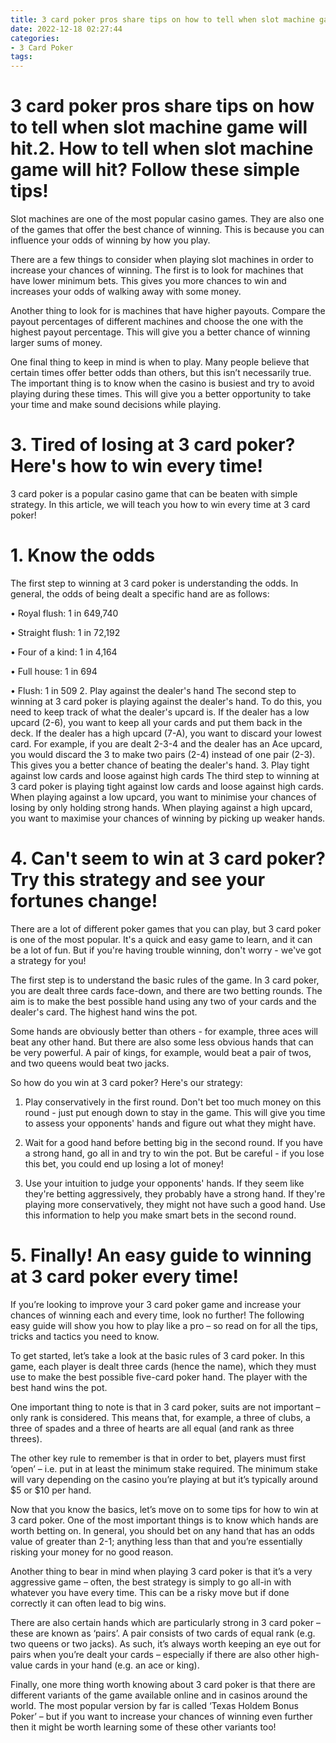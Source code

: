 ```yaml
---
title: 3 card poker pros share tips on how to tell when slot machine game will hit.2. How to tell when slot machine game will hit Follow these simple tips!
date: 2022-12-18 02:27:44
categories:
- 3 Card Poker
tags:
---
```



#  3 card poker pros share tips on how to tell when slot machine game will hit.2. How to tell when slot machine game will hit? Follow these simple tips!

Slot machines are one of the most popular casino games. They are also one of the games that offer the best chance of winning. This is because you can influence your odds of winning by how you play.

There are a few things to consider when playing slot machines in order to increase your chances of winning. The first is to look for machines that have lower minimum bets. This gives you more chances to win and increases your odds of walking away with some money.

Another thing to look for is machines that have higher payouts. Compare the payout percentages of different machines and choose the one with the highest payout percentage. This will give you a better chance of winning larger sums of money.

One final thing to keep in mind is when to play. Many people believe that certain times offer better odds than others, but this isn’t necessarily true. The important thing is to know when the casino is busiest and try to avoid playing during these times. This will give you a better opportunity to take your time and make sound decisions while playing.

# 3. Tired of losing at 3 card poker? Here's how to win every time!

3 card poker is a popular casino game that can be beaten with simple strategy. In this article, we will teach you how to win every time at 3 card poker!

# 1. Know the odds

The first step to winning at 3 card poker is understanding the odds. In general, the odds of being dealt a specific hand are as follows:

• Royal flush: 1 in 649,740

• Straight flush: 1 in 72,192

• Four of a kind: 1 in 4,164

• Full house: 1 in 694

• Flush: 1 in 509
2. Play against the dealer's hand
The second step to winning at 3 card poker is playing against the dealer's hand. To do this, you need to keep track of what the dealer's upcard is. If the dealer has a low upcard (2-6), you want to keep all your cards and put them back in the deck. If the dealer has a high upcard (7-A), you want to discard your lowest card. For example, if you are dealt 2-3-4 and the dealer has an Ace upcard, you would discard the 3 to make two pairs (2-4) instead of one pair (2-3). This gives you a better chance of beating the dealer's hand.
3. Play tight against low cards and loose against high cards
The third step to winning at 3 card poker is playing tight against low cards and loose against high cards. When playing against a low upcard, you want to minimise your chances of losing by only holding strong hands. When playing against a high upcard, you want to maximise your chances of winning by picking up weaker hands.

# 4. Can't seem to win at 3 card poker? Try this strategy and see your fortunes change!

There are a lot of different poker games that you can play, but 3 card poker is one of the most popular. It's a quick and easy game to learn, and it can be a lot of fun. But if you're having trouble winning, don't worry - we've got a strategy for you!

The first step is to understand the basic rules of the game. In 3 card poker, you are dealt three cards face-down, and there are two betting rounds. The aim is to make the best possible hand using any two of your cards and the dealer's card. The highest hand wins the pot.

Some hands are obviously better than others - for example, three aces will beat any other hand. But there are also some less obvious hands that can be very powerful. A pair of kings, for example, would beat a pair of twos, and two queens would beat two jacks.

So how do you win at 3 card poker? Here's our strategy:

1) Play conservatively in the first round. Don't bet too much money on this round - just put enough down to stay in the game. This will give you time to assess your opponents' hands and figure out what they might have.

2) Wait for a good hand before betting big in the second round. If you have a strong hand, go all in and try to win the pot. But be careful - if you lose this bet, you could end up losing a lot of money!

3) Use your intuition to judge your opponents' hands. If they seem like they're betting aggressively, they probably have a strong hand. If they're playing more conservatively, they might not have such a good hand. Use this information to help you make smart bets in the second round.

# 5. Finally! An easy guide to winning at 3 card poker every time!

If you’re looking to improve your 3 card poker game and increase your chances of winning each and every time, look no further! The following easy guide will show you how to play like a pro – so read on for all the tips, tricks and tactics you need to know.

To get started, let’s take a look at the basic rules of 3 card poker. In this game, each player is dealt three cards (hence the name), which they must use to make the best possible five-card poker hand. The player with the best hand wins the pot.

One important thing to note is that in 3 card poker, suits are not important – only rank is considered. This means that, for example, a three of clubs, a three of spades and a three of hearts are all equal (and rank as three threes).

The other key rule to remember is that in order to bet, players must first ‘open’ – i.e. put in at least the minimum stake required. The minimum stake will vary depending on the casino you’re playing at but it’s typically around $5 or $10 per hand.

Now that you know the basics, let’s move on to some tips for how to win at 3 card poker. One of the most important things is to know which hands are worth betting on. In general, you should bet on any hand that has an odds value of greater than 2-1; anything less than that and you’re essentially risking your money for no good reason.

Another thing to bear in mind when playing 3 card poker is that it’s a very aggressive game – often, the best strategy is simply to go all-in with whatever you have every time. This can be a risky move but if done correctly it can often lead to big wins.

There are also certain hands which are particularly strong in 3 card poker – these are known as ‘pairs’. A pair consists of two cards of equal rank (e.g. two queens or two jacks). As such, it’s always worth keeping an eye out for pairs when you’re dealt your cards – especially if there are also other high-value cards in your hand (e.g. an ace or king).

Finally, one more thing worth knowing about 3 card poker is that there are different variants of the game available online and in casinos around the world. The most popular version by far is called ‘Texas Holdem Bonus Poker’ – but if you want to increase your chances of winning even further then it might be worth learning some of these other variants too!